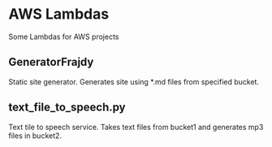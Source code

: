 # AWS Lambdas
Some Lambdas for AWS projects

## GeneratorFrajdy
Static site generator. Generates site using *.md files from specified bucket.

## text_file_to_speech.py
Text tile to speech service. Takes text files from bucket1 and generates mp3 files in bucket2.

